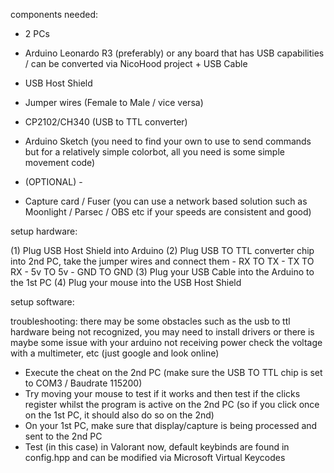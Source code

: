 components needed:

  - 2 PCs
  - Arduino Leonardo R3 (preferably) or any board that has USB capabilities / can be converted via NicoHood project + USB Cable
  - USB Host Shield 
  - Jumper wires (Female to Male / vice versa)
  - CP2102/CH340 (USB to TTL converter)
  - Arduino Sketch (you need to find your own to use to send commands but for a relatively simple colorbot, all you need is some simple movement code)
  
  - (OPTIONAL) - 
  
  - Capture card / Fuser (you can use a network based solution such as Moonlight / Parsec / OBS etc if your speeds are consistent and good)

setup hardware:

  (1) Plug USB Host Shield into Arduino
  (2) Plug USB TO TTL converter chip into 2nd PC, take the jumper wires and connect them
      - RX TO TX
      - TX TO RX
      - 5v TO 5v
      - GND TO GND
  (3) Plug your USB Cable into the Arduino to the 1st PC
  (4) Plug your mouse into the USB Host Shield

setup software:

  troubleshooting:
  there may be some obstacles such as the usb to ttl hardware being not recognized, you may need to install drivers or there is maybe some issue with your arduino not receiving power check
  the voltage with a multimeter, etc (just google and look online)  
  
  - Execute the cheat on the 2nd PC (make sure the USB TO TTL chip is set to COM3 / Baudrate 115200)
  - Try moving your mouse to test if it works and then test if the clicks register whilst the program is active on the 2nd PC (so if you click once on the 1st PC, it should also do so on the 2nd)
  - On your 1st PC, make sure that display/capture is being processed and sent to the 2nd PC
  - Test (in this case) in Valorant now, default keybinds are found in config.hpp and can be modified via Microsoft Virtual Keycodes



